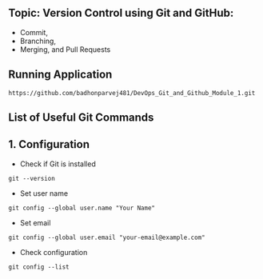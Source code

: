 ## Topic: Version Control using Git and GitHub:

- Commit,
- Branching,
- Merging, and Pull Requests

## Running Application

```shell
https://github.com/badhonparvej481/DevOps_Git_and_Github_Module_1.git
```

## List of Useful Git Commands

## 1. Configuration

- Check if Git is installed
```shell
git --version
```

- Set user name
```shell
git config --global user.name "Your Name"
```

- Set email
```shell
git config --global user.email "your-email@example.com"
```

- Check configuration
```shell
git config --list
```